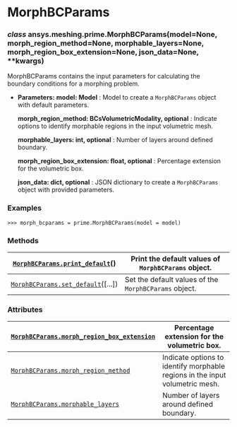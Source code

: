 <!-- vale off -->

<a id="morphbcparams"></a>

# MorphBCParams

<a id="ansys.meshing.prime.MorphBCParams"></a>

### *class* ansys.meshing.prime.MorphBCParams(model=None, morph_region_method=None, morphable_layers=None, morph_region_box_extension=None, json_data=None, \*\*kwargs)

MorphBCParams contains the input parameters for calculating the boundary conditions for a morphing problem.

* **Parameters:**
  **model: Model**
  : Model to create a `MorphBCParams` object with default parameters.

  **morph_region_method: BCsVolumetricModality, optional**
  : Indicate options to identify morphable regions in the input volumetric mesh.

  **morphable_layers: int, optional**
  : Number of layers around defined boundary.

  **morph_region_box_extension: float, optional**
  : Percentage extension for the volumetric box.

  **json_data: dict, optional**
  : JSON dictionary to create a `MorphBCParams` object with provided parameters.

### Examples

```pycon
>>> morph_bcparams = prime.MorphBCParams(model = model)
```

<!-- !! processed by numpydoc !! -->

### Methods

| [`MorphBCParams.print_default`](ansys.meshing.prime.MorphBCParams.print_default.md#ansys.meshing.prime.MorphBCParams.print_default)()   | Print the default values of `MorphBCParams` object.   |
|-----------------------------------------------------------------------------------------------------------------------------------------|-------------------------------------------------------|
| [`MorphBCParams.set_default`](ansys.meshing.prime.MorphBCParams.set_default.md#ansys.meshing.prime.MorphBCParams.set_default)([...])    | Set the default values of the `MorphBCParams` object. |

### Attributes

| [`MorphBCParams.morph_region_box_extension`](ansys.meshing.prime.MorphBCParams.morph_region_box_extension.md#ansys.meshing.prime.MorphBCParams.morph_region_box_extension)   | Percentage extension for the volumetric box.                                 |
|------------------------------------------------------------------------------------------------------------------------------------------------------------------------------|------------------------------------------------------------------------------|
| [`MorphBCParams.morph_region_method`](ansys.meshing.prime.MorphBCParams.morph_region_method.md#ansys.meshing.prime.MorphBCParams.morph_region_method)                        | Indicate options to identify morphable regions in the input volumetric mesh. |
| [`MorphBCParams.morphable_layers`](ansys.meshing.prime.MorphBCParams.morphable_layers.md#ansys.meshing.prime.MorphBCParams.morphable_layers)                                 | Number of layers around defined boundary.                                    |
<!-- vale on -->
